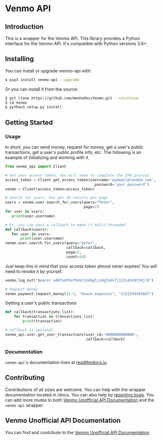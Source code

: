 # Venmo API

## Introduction

This is a wrapper for the Venmo API. This library provides a Python interface for the Venmo API. It's compatible with Python versions 3.6+.

## Installing

You can install or upgrade venmo-api with:

```bash
$ pip3 install venmo-api --upgrade
```

Or you can install it from the source:

```bash
$ git clone https://github.com/mmohades/Venmo.git --recursive
$ cd Venmo
$ python3 setup.py install
```

## Getting Started

### Usage

In short, you can send money, request for money, get a user's public transactions, get a user's public profile info, etc. The following is an example of initializing and working with it.

 ```python
from venmo_api import Client

# Get your access token. You will need to complete the 2FA process
access_token = Client.get_access_token(username='myemail@random.com',
                                          password='your password')
venmo = Client(access_token=access_token)

# Search for users. You get 50 results per page.
users = venmo.user.search_for_users(query="Peter",
                                     page=2)
for user in users:
    print(user.username)

# Or, you can pass a callback to make it multi-threaded
def callback(users):
    for user in users:
        print(user.username)
venmo.user.search_for_users(query="peter",
                             callback=callback,
                             page=2,
                             count=10)

 ```
Just keep this in mind that your access token almost never expires! You will need to revoke it by yoursef.

```Python
venmo.log_out("Bearer a40fsdfhsfhdsfjhdkgljsdglkdsfj3j3i4349t34j7d")
```

```python
# Request money
venmo.payment.request_money(32.5, "house expenses", "1122334455667")
```



Getting a user's public transactions

```python
def callback(transactions_list):
    for transaction in transactions_list:
        print(transaction)

# callback is optional
venmo_api.user.get_user_transactions(user_id='0000000000000',
                                     callback=callback) 
```



### Documentation

`venmo-api`'s documentation lives at [readthedocs.io](https://venmo.readthedocs.io/en/latest/).

## Contributing

Contributions of all sizes are welcome. You can help with the wrapper documentation located in /docs. You can also help by [reporting bugs](https://github.com/mmohades/VenmoApi/issues/new). You can add more routes to both  [Venmo Unofficial API Documentation](https://github.com/mmohades/VenmoApiDocumentation) and the `venmo-api` wrapper. 

## Venmo Unofficial API Documentation

You can find and contribute to the [Venmo Unofficial API Documentation](https://github.com/mmohades/VenmoApiDocumentation).